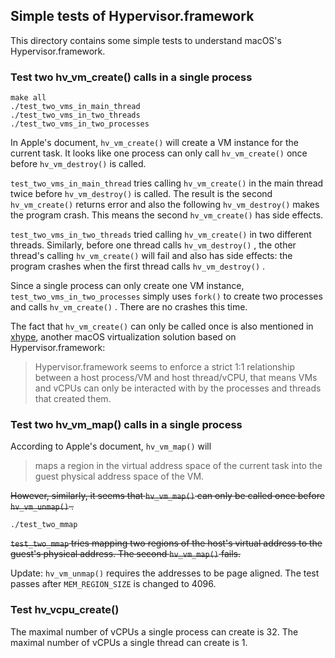 ## Simple tests of Hypervisor.framework

This directory contains some simple tests to understand macOS's Hypervisor.framework. 

### Test two hv_vm_create() calls in a single process

``` shell
make all
./test_two_vms_in_main_thread
./test_two_vms_in_two_threads
./test_two_vms_in_two_processes
```

In Apple's document, `hv_vm_create()` will create a VM instance for the current
task. It looks like one process can only call `hv_vm_create()` once before 
`hv_vm_destroy()` is called. 

`test_two_vms_in_main_thread` tries calling `hv_vm_create()` in the main thread 
twice before `hv_vm_destroy()` is called. The result is the second 
`hv_vm_create()` returns error and also the following `hv_vm_destroy()` makes 
the program crash. This means the second `hv_vm_create()` has side effects.

`test_two_vms_in_two_threads` tried calling `hv_vm_create()` in two different 
threads. Similarly, before one thread calls `hv_vm_destroy()` , the other thread's
calling `hv_vm_create()` will fail and also has side effects: the program crashes
when the first thread calls `hv_vm_destroy()` .

Since a single process can only create one VM instance, 
`test_two_vms_in_two_processes` simply uses `fork()` to create two processes 
and calls `hv_vm_create()` . There are no crashes this time.

The fact that `hv_vm_create()` can only be called once is also mentioned in [xhype](https://github.com/machyve/xhyve#xhyve-architecture), another macOS virtualization solution based on Hypervisor.framework:

> Hypervisor.framework seems to enforce a strict 1:1 relationship between a host process/VM and host thread/vCPU, that means VMs and vCPUs can only be interacted with by the processes and threads that created them. 

### Test two hv_vm_map() calls in a single process

According to Apple's document, `hv_vm_map()` will

> maps a region in the virtual address space of the current task into the guest physical address space of the VM.

~~However, similarly, it seems that `hv_vm_map()` can only be called once before
`hv_vm_unmap()` .~~

``` shell
./test_two_mmap
```

~~`test_two_mmap` tries mapping two regions of the host's virtual address to 
the guest's physical address. The second `hv_vm_map()` fails.~~

Update: `hv_vm_unmap()` requires the addresses to be page aligned. The test passes after `MEM_REGION_SIZE` is changed to 4096.

### Test hv_vcpu_create()

The maximal number of vCPUs a single process can create is 32. The maximal 
number of vCPUs a single thread can create is 1.
